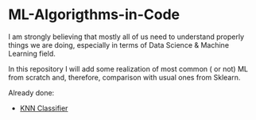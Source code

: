 # ML-Algorigthms-in-Code

I am strongly believing that mostly all of us need to understand properly things we are doing, especially in terms of Data Science & Machine Learning field.

In this repository I will add some realization of most common ( or not) ML from scratch and, therefore, comparison with usual ones from Sklearn.


Already done:
- [KNN Classifier](httphttps://github.com/Rezzenmann/ML-Algorigthms-in-Code/blob/main/KNN.py:// "KNN Classifier")



